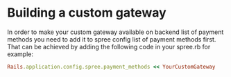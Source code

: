# Building a custom gateway

In order to make your custom gateway available on backend list of payment
methods you need to add it to spree config list of payment methods first. That
can be achieved by adding the following code in your spree.rb for example:

```ruby
Rails.application.config.spree.payment_methods << YourCustomGateway

```
